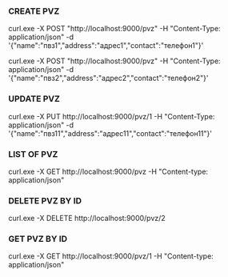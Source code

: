 ### CREATE PVZ 

curl.exe -X POST "http://localhost:9000/pvz" -H "Content-Type: application/json" -d '{\"name\":\"пвз1\",\"address\":\"адрес1\",\"contact\":\"телефон1\"}'

curl.exe -X POST "http://localhost:9000/pvz" -H "Content-Type: application/json" -d '{\"name\":\"пвз2\",\"address\":\"адрес2\",\"contact\":\"телефон2\"}'

### UPDATE PVZ

curl.exe -X PUT http://localhost:9000/pvz/1 -H "Content-Type: application/json" -d '{\"name\":\"пвз11\",\"address\":\"адрес11\",\"contact\":\"телефон11\"}'

### LIST OF PVZ

curl.exe -X GET http://localhost:9000/pvz -H "Content-type: application/json"

### DELETE PVZ BY ID

curl.exe -X DELETE http://localhost:9000/pvz/2

### GET PVZ BY ID

curl.exe -X GET http://localhost:9000/pvz/1 -H "Content-type: application/json"